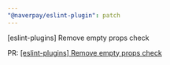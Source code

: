 ```yaml
---
"@naverpay/eslint-plugin": patch
---
```


[eslint-plugins] Remove empty props check

PR: [[eslint-plugins] Remove empty props check](https://github.com/NaverPayDev/code-style/pull/124)
